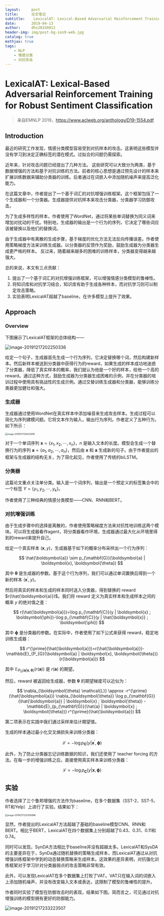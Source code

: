 ```yaml
---
layout:     post
title:      论文笔记
subtitle:    LexicalAT: Lexical-Based Adversarial Reinforcement Training for Robust Sentiment Classiﬁcation
date:       2019-04-13
author:     dhx20150812
header-img: img/post-bg-ios9-web.jpg
catalog: true
mathjax: true
tags:
    - NLP
    - 情感分类
    - 对抗攻击
---
```


# LexicalAT: Lexical-Based Adversarial Reinforcement Training for Robust Sentiment Classiﬁcation

>   来自EMNLP 2019，https://www.aclweb.org/anthology/D19-1554.pdf

## Introduction

最近的研究工作发现，情感分类模型容易受到对抗样本的攻击。这表明这些模型并没有学习到决定正确标签的潜在模式。过拟合的问题仍需探索。

近年来，针对攻击问题已经提出了几种方法。 这些研究可以大致分为两类，基于数据增强的方法和基于对抗训练的方法。前者的核心思想是通过预先设计的样本来扩展训练数据来辅助分类器的训练。后者通过在词嵌入中添加随机噪声来提高泛化能力。

在这篇文章中，作者提出了一个基于词汇的对抗增强训练框架。这个框架包括了一个生成器和一个分类器。生成器提供对抗样本来攻击分类器，分类器学习防御攻击。

为了生成多样性的样本，作者使用了WordNet，通过将某些单词替换为同义词来增加对扰动的干扰。特别地，生成器的输出是一个行为的序列，它决定了哪些词应该被替换以及他们的替换词。

由于生成器中有离散的生成步骤，基于梯度的优化方法无法反向传播误差。作者使用策略梯度方法来训练生成器。以分类器的反馈作为奖励，鼓励生成器为分类器生成更严格的样本。 反过来，随着越来越多的困难的训练样本，分类器变得越来越强大。

总的来说，本文有三点贡献：

1.  提出了一个基于词汇的对抗增强训练框架，可以增强情感分类模型的鲁棒性。
2.  将知识库和对抗学习结合，知识库有助于生成各种样本，而对抗学习则可以制定攻击策略。
3.  实验表明LexicalAT超越了baseline，在许多模型上提升了效果。

## Approach

### Overview

下图展示了LexicalAT框架的总体结构——

![image-20191217202250336](https://note.youdao.com/yws/api/personal/file/WEB00f025bf1de6a98706d50626ea50b02c?method=download&shareKey=445ab2afe08cfe94c3778b8750c5015d)

给定一个句子，生成器首先生成一个行为序列，它决定替换哪个词，然后构建新样本。然后新样本被送到分类器中获得行为的reward，如果生成的样本成功地迷惑了分类器，降低了真实样本的概率，我们就认为他是一个好的样本，给他一个高的reward。通过这种方式，鼓励生成器为分类器生成困难的示例，并在分类器的培训过程中使用具有挑战性的生成示例。通过交替训练生成器和分类器，能够训练分类器更加健壮和强大。

### 生成器

生成器通过使用WordNet在真实样本中添加噪音来生成攻击样本。生成过程可以简化为序列建模问题。它将文本作为输入，输出行为序列。作者定义了五种行为，如下所示：

<img src="https://note.youdao.com/yws/api/personal/file/WEBf8fbb74d02678ae8ea5ff1cfc95bbdb1?method=download&shareKey=85fd3c41b704c06354c95578cb2409aa" alt="image-20191217204212918" style="zoom: 50%;" />

对于一个单词序列 $\boldsymbol{x}=\left\{x_{1}, x_{2}, \cdots, x_{n}\right\}$，$n$ 是输入文本的长度。模型会生成一个替换行为的序列 $\boldsymbol{a}=\left\{a_{1}, a_{2}, \cdots, a_{n}\right\}$，然后由 $\boldsymbol{x}$ 和 $\boldsymbol{a}$ 生成新的句子。由于作者提出的框架与生成器的结构无关，为了简化起见，作者使用了传统的biLSTM。

### 分类器

这篇论文重点关注单分类。输入是一个词序列，输出是一个预定义的标签集合中的一个标签 $Y=\left\{y_{1}, y_{2}, \cdots, y_{k}\right\}$。

作者使用了三种经典的情感分类模型——CNN、RNN和BERT。

### 对抗增强训练

由于生成步骤中的选择是离散的，作者使用策略梯度方法来对抗性地训练这两个模块。可以将生成器看作agent，将分类器看作环境，生成器通过最大化从环境里得到的reward来提升自己。

给定一个真实样本 $(\boldsymbol{x},y)$，生成器基于如下的概率分布采样出一个行为序列：

$$
\hat{\boldsymbol{a}} \sim p_{\mathbf{G}}(\boldsymbol{a} | \boldsymbol{x}, \boldsymbol{\theta})
$$

其中 $\boldsymbol{\theta}$ 是生成器的参数。基于这个行为序列，我们可以通过单词置换后得到一个新的样本 $\left(\boldsymbol{x}^{\prime}, y\right)$。

然后将真实的样本和生成的样本同时送入分类器，得到替换的 reward $r(\hat{\boldsymbol{a}})$。我们将 reward 定义为真实样本和生成样本之间的概率 $y$ 的绝对值之差：

$$
r(\hat{\boldsymbol{a}})=\log p_{\mathbf{C}}(y | \boldsymbol{x} ; \boldsymbol{\phi})-\log p_{\mathbf{C}}(y | \hat{\boldsymbol{x}} ; \boldsymbol{\phi})
$$

其中 $\boldsymbol{\phi}$ 是分类器的参数。在实际中，作者使用了如下公式来获得 reward，稳定地训练生成器：

$$
r^{\prime}(\hat{\boldsymbol{a}})=r(\hat{\boldsymbol{a}})-\mathbb{E}_{P_{G}(\boldsymbol{a} | \boldsymbol{x}, \boldsymbol{\theta})}(r(\boldsymbol{a}))
$$

其中 $\mathbb{E}_{P_{G}(\boldsymbol{a} | \boldsymbol{x}, \boldsymbol{\theta})}(r(\boldsymbol{a}))$ 是 $r(\boldsymbol{a})$ 的期望。

然后，reward 被返回给生成器，参数 $\boldsymbol{\theta}$ 的期望梯度可以近似为：

$$
\nabla_{\boldsymbol{\theta} \mathcal{L}} \approx -r^{\prime}(\hat{\boldsymbol{a}}) \nabla_{\boldsymbol{\theta}} \log p_{\mathbf{G}}(\hat{\boldsymbol{a}} | \boldsymbol{x} ; \boldsymbol{\theta}) -\mathbb{E}_{p_{\mathbf{G}}(\hat{a} | \boldsymbol{x} ; \boldsymbol{\theta})} r^{\prime}(\hat{\boldsymbol{a}})
$$

第二项表示在实践中我们通过采样来估计期望值。

生成的样本通过最小化交叉熵损失来训练分类器：

$$
\mathcal{L}=-\log p_{\mathbf{C}}\left(y | \boldsymbol{x}^{\prime}, \boldsymbol{\phi}\right)
$$

此外，为了防止分类器忘记训练数据的知识，我们还使用了 teacher forcing 的方法。在每一步的增强训练之后，直接使用真实样本来训练分类器：

$$
\mathcal{L}=-\log p_{\mathbf{C}}\left(y | \boldsymbol{x}, \boldsymbol{\phi}\right)
$$



## 实验

作者选择了三个鲁邦增强的方法作为baseline，在多个数据集（SST-2、SST-5、RT和Yelp）上进行了实验。结果如下：

<img src="https://note.youdao.com/yws/api/personal/file/WEBc74396befaf763fd96af4e533f0c0001?method=download&shareKey=6321b382dc14a245a00f01238ad06bf7" alt="image-20191217232300896" style="zoom:50%;" />

显然，作者提出的LexicalAT方法超越了基础的baseline模型CNN、RNN和BERT。相比于BERT，LexicalAT在四个数据集上分别超越了0.43、0.31、0.11和0.74。

同时可以发现，SynDA方法相比于baseline并没有超越太多。LexicalAT和SysDA的主要差异在于，SynDa通过随机替换的策略生成样本，而LexicalAT通过从对抗增强训练框架中学到的动态替换策略来生成样本。这效果的差异表明，对抗强化训练框架对于学习针对分类器弱点的攻击策略非常有效。

此外，可以发现LexicalAT在多个数据集上打败了VAT。VAT只在输入词的词嵌入上添加随机噪声，并没有改变输入文本或表达，这限制了模型的鲁棒性的提升。

作者同时实验了模型在防御攻击时的表现，结果如下图。简而言之，可见通过对抗增强训练的模型拥有更好的防御能力。

![image-20191217233223507](https://note.youdao.com/yws/api/personal/file/WEB3245eb93ace24767f5ac19d7452e78a7?method=download&shareKey=859ad9108d7eca69f32eb9730198ce12)
